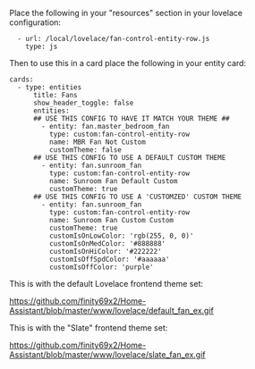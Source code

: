 Place the following in your "resources" section in your lovelace configuration:

  ```
    - url: /local/lovelace/fan-control-entity-row.js
      type: js
  ```
    
Then to use this in a card place the following in your entity card:
    
  ```
  cards:
    - type: entities
        title: Fans
        show_header_toggle: false
        entities:
        ## USE THIS CONFIG TO HAVE IT MATCH YOUR THEME ##
          - entity: fan.master_bedroom_fan
            type: custom:fan-control-entity-row
            name: MBR Fan Not Custom
            customTheme: false
        ## USE THIS CONFIG TO USE A DEFAULT CUSTOM THEME
          - entity: fan.sunroom_fan
            type: custom:fan-control-entity-row
            name: Sunroom Fan Default Custom
            customTheme: true
        ## USE THIS CONFIG TO USE A 'CUSTOMZED' CUSTOM THEME
          - entity: fan.sunroom_fan
            type: custom:fan-control-entity-row
            name: Sunroom Fan Custom Custom
            customTheme: true
            customIsOnLowColor: 'rgb(255, 0, 0)'
            customIsOnMedColor: '#888888'
            customIsOnHiColor: '#222222'
            customIsOffSpdColor: '#aaaaaa'
            customIsOffColor: 'purple'
  ```

This is with the default Lovelace frontend theme set:

https://github.com/finity69x2/Home-Assistant/blob/master/www/lovelace/default_fan_ex.gif


This is with the "Slate" frontend theme set:

https://github.com/finity69x2/Home-Assistant/blob/master/www/lovelace/slate_fan_ex.gif


